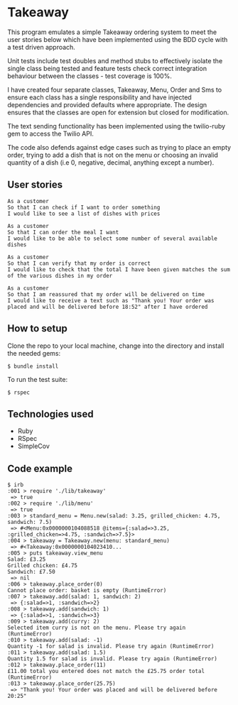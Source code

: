 # Takeaway

This program emulates a simple Takeaway ordering system to meet the user stories below which have been implemented using the BDD cycle with a test driven approach.

Unit tests include test doubles and method stubs to effectively isolate the single class being tested and feature tests check correct integration behaviour between the classes - test coverage is 100%.

I have created four separate classes, Takeaway, Menu, Order and Sms to ensure each class has a single responsibility and have injected dependencies and provided defaults where appropriate. The design ensures that the classes are open for extension but closed for modification.

The text sending functionality has been implemented using the twilio-ruby gem to access the Twilio API.

The code also defends against edge cases such as trying to place an empty order, trying to add a dish that is not on the menu or choosing an invalid quantity of a dish (i.e 0, negative, decimal, anything except a number).

## User stories
```
As a customer
So that I can check if I want to order something
I would like to see a list of dishes with prices

As a customer
So that I can order the meal I want
I would like to be able to select some number of several available dishes

As a customer
So that I can verify that my order is correct
I would like to check that the total I have been given matches the sum of the various dishes in my order

As a customer
So that I am reassured that my order will be delivered on time
I would like to receive a text such as "Thank you! Your order was placed and will be delivered before 18:52" after I have ordered
```

## How to setup

Clone the repo to your local machine, change into the directory and install the needed gems:
```
$ bundle install
```

To run the test suite:
```
$ rspec
```

## Technologies used
- Ruby
- RSpec
- SimpleCov

## Code example
```
$ irb
:001 > require './lib/takeaway'
 => true
:002 > require './lib/menu'
 => true
:003 > standard_menu = Menu.new(salad: 3.25, grilled_chicken: 4.75, sandwich: 7.5)
 => #<Menu:0x0000000104088518 @items={:salad=>3.25, :grilled_chicken=>4.75, :sandwich=>7.5}>
:004 > takeaway = Takeaway.new(menu: standard_menu)
 => #<Takeaway:0x0000000104023410...
:005 > puts takeaway.view_menu
Salad: £3.25
Grilled chicken: £4.75
Sandwich: £7.50
 => nil
:006 > takeaway.place_order(0)
Cannot place order: basket is empty (RuntimeError)
:007 > takeaway.add(salad: 1, sandwich: 2)
 => {:salad=>1, :sandwich=>2}
:008 > takeaway.add(sandwich: 1)
 => {:salad=>1, :sandwich=>3}
:009 > takeaway.add(curry: 2)
Selected item curry is not on the menu. Please try again (RuntimeError)
:010 > takeaway.add(salad: -1)
Quantity -1 for salad is invalid. Please try again (RuntimeError)
:011 > takeaway.add(salad: 1.5)
Quantity 1.5 for salad is invalid. Please try again (RuntimeError)  
:012 > takeaway.place_order(11)
£11.00 total you entered does not match the £25.75 order total (RuntimeError)
:013 > takeaway.place_order(25.75)
 => "Thank you! Your order was placed and will be delivered before 20:25"
```
